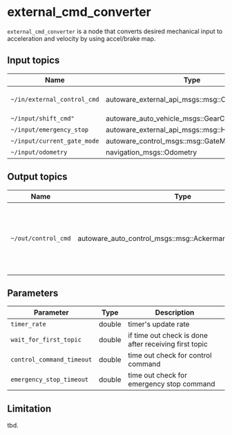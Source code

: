 # external_cmd_converter

`external_cmd_converter` is a node that converts desired mechanical input to acceleration and velocity by using accel/brake map.

## Input topics

| Name                        | Type                                            | Description                                                                                                       |
| --------------------------- | ----------------------------------------------- | ----------------------------------------------------------------------------------------------------------------- |
| `~/in/external_control_cmd` | autoware_external_api_msgs::msg::ControlCommand | target `throttle/brake/steering_angle/steering_angle_velocity` is necessary to calculate desired control command. |
| `~/input/shift_cmd"`        | autoware_auto_vehicle_msgs::GearCommand         | current command of gear.                                                                                          |
| `~/input/emergency_stop`    | autoware_external_api_msgs::msg::Heartbeat      | emergency heart beat for external command.                                                                        |
| `~/input/current_gate_mode` | autoware_control_msgs::msg::GateMode            | topic for gate mode.                                                                                              |
| `~/input/odometry`          | navigation_msgs::Odometry                       | twist topic in odometry is used.                                                                                  |

## Output topics

| Name                | Type                                                     | Description                                                        |
| ------------------- | -------------------------------------------------------- | ------------------------------------------------------------------ |
| `~/out/control_cmd` | autoware_auto_control_msgs::msg::AckermannControlCommand | ackermann control command converted from selected external command |

## Parameters

| Parameter                 | Type   | Description                                           |
| ------------------------- | ------ | ----------------------------------------------------- |
| `timer_rate`              | double | timer's update rate                                   |
| `wait_for_first_topic`    | double | if time out check is done after receiving first topic |
| `control_command_timeout` | double | time out check for control command                    |
| `emergency_stop_timeout`  | double | time out check for emergency stop command             |

## Limitation

tbd.
